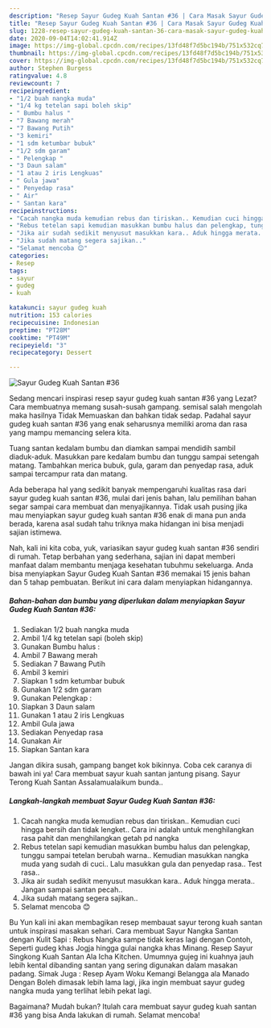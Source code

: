```yaml
---
description: "Resep Sayur Gudeg Kuah Santan #36 | Cara Masak Sayur Gudeg Kuah Santan #36 Yang Enak dan Simpel"
title: "Resep Sayur Gudeg Kuah Santan #36 | Cara Masak Sayur Gudeg Kuah Santan #36 Yang Enak dan Simpel"
slug: 1228-resep-sayur-gudeg-kuah-santan-36-cara-masak-sayur-gudeg-kuah-santan-36-yang-enak-dan-simpel
date: 2020-09-04T14:02:41.914Z
image: https://img-global.cpcdn.com/recipes/13fd48f7d5bc194b/751x532cq70/sayur-gudeg-kuah-santan-36-foto-resep-utama.jpg
thumbnail: https://img-global.cpcdn.com/recipes/13fd48f7d5bc194b/751x532cq70/sayur-gudeg-kuah-santan-36-foto-resep-utama.jpg
cover: https://img-global.cpcdn.com/recipes/13fd48f7d5bc194b/751x532cq70/sayur-gudeg-kuah-santan-36-foto-resep-utama.jpg
author: Stephen Burgess
ratingvalue: 4.8
reviewcount: 7
recipeingredient:
- "1/2 buah nangka muda"
- "1/4 kg tetelan sapi boleh skip"
- " Bumbu halus "
- "7 Bawang merah"
- "7 Bawang Putih"
- "3 kemiri"
- "1 sdm ketumbar bubuk"
- "1/2 sdm garam"
- " Pelengkap "
- "3 Daun salam"
- "1 atau 2 iris Lengkuas"
- " Gula jawa"
- " Penyedap rasa"
- " Air"
- " Santan kara"
recipeinstructions:
- "Cacah nangka muda kemudian rebus dan tiriskan.. Kemudian cuci hingga bersih dan tidak lengket.. Cara ini adalah untuk menghilangkan rasa pahit dan menghilangkan getah pd nangka"
- "Rebus tetelan sapi kemudian masukkan bumbu halus dan pelengkap, tunggu sampai tetelan berubah warna.. Kemudian masukkan nangka muda yang sudah di cuci.. Lalu masukkan gula dan penyedap rasa.. Test rasa.."
- "Jika air sudah sedikit menyusut masukkan kara.. Aduk hingga merata.. Jangan sampai santan pecah.."
- "Jika sudah matang segera sajikan.."
- "Selamat mencoba 😊"
categories:
- Resep
tags:
- sayur
- gudeg
- kuah

katakunci: sayur gudeg kuah 
nutrition: 153 calories
recipecuisine: Indonesian
preptime: "PT28M"
cooktime: "PT49M"
recipeyield: "3"
recipecategory: Dessert

---
```



![Sayur Gudeg Kuah Santan #36](https://img-global.cpcdn.com/recipes/13fd48f7d5bc194b/751x532cq70/sayur-gudeg-kuah-santan-36-foto-resep-utama.jpg)

Sedang mencari inspirasi resep sayur gudeg kuah santan #36 yang Lezat? Cara membuatnya memang susah-susah gampang. semisal salah mengolah maka hasilnya Tidak Memuaskan dan bahkan tidak sedap. Padahal sayur gudeg kuah santan #36 yang enak seharusnya memiliki aroma dan rasa yang mampu memancing selera kita.

Tuang santan kedalam bumbu dan diamkan sampai mendidih sambil diaduk-aduk. Masukkan pare kedalam bumbu dan tunggu sampai setengah matang. Tambahkan merica bubuk, gula, garam dan penyedap rasa, aduk sampai tercampur rata dan matang.

Ada beberapa hal yang sedikit banyak mempengaruhi kualitas rasa dari sayur gudeg kuah santan #36, mulai dari jenis bahan, lalu pemilihan bahan segar sampai cara membuat dan menyajikannya. Tidak usah pusing jika mau menyiapkan sayur gudeg kuah santan #36 enak di mana pun anda berada, karena asal sudah tahu triknya maka hidangan ini bisa menjadi sajian istimewa.


Nah, kali ini kita coba, yuk, variasikan sayur gudeg kuah santan #36 sendiri di rumah. Tetap berbahan yang sederhana, sajian ini dapat memberi manfaat dalam membantu menjaga kesehatan tubuhmu sekeluarga. Anda bisa menyiapkan Sayur Gudeg Kuah Santan #36 memakai 15 jenis bahan dan 5 tahap pembuatan. Berikut ini cara dalam menyiapkan hidangannya.

<!--inarticleads1-->

##### Bahan-bahan dan bumbu yang diperlukan dalam menyiapkan Sayur Gudeg Kuah Santan #36:

1. Sediakan 1/2 buah nangka muda
1. Ambil 1/4 kg tetelan sapi (boleh skip)
1. Gunakan  Bumbu halus :
1. Ambil 7 Bawang merah
1. Sediakan 7 Bawang Putih
1. Ambil 3 kemiri
1. Siapkan 1 sdm ketumbar bubuk
1. Gunakan 1/2 sdm garam
1. Gunakan  Pelengkap :
1. Siapkan 3 Daun salam
1. Gunakan 1 atau 2 iris Lengkuas
1. Ambil  Gula jawa
1. Sediakan  Penyedap rasa
1. Gunakan  Air
1. Siapkan  Santan kara


Jangan dikira susah, gampang banget kok bikinnya. Coba cek caranya di bawah ini ya! Cara membuat sayur kuah santan jantung pisang. Sayur Terong Kuah Santan Assalamualaikum bunda.. 

<!--inarticleads2-->

##### Langkah-langkah membuat Sayur Gudeg Kuah Santan #36:

1. Cacah nangka muda kemudian rebus dan tiriskan.. Kemudian cuci hingga bersih dan tidak lengket.. Cara ini adalah untuk menghilangkan rasa pahit dan menghilangkan getah pd nangka
1. Rebus tetelan sapi kemudian masukkan bumbu halus dan pelengkap, tunggu sampai tetelan berubah warna.. Kemudian masukkan nangka muda yang sudah di cuci.. Lalu masukkan gula dan penyedap rasa.. Test rasa..
1. Jika air sudah sedikit menyusut masukkan kara.. Aduk hingga merata.. Jangan sampai santan pecah..
1. Jika sudah matang segera sajikan..
1. Selamat mencoba 😊


Bu Yun kali ini akan membagikan resep membauat sayur terong kuah santan untuk inspirasi masakan sehari. Cara membuat Sayur Nangka Santan dengan Kulit Sapi : Rebus Nangka sampe tidak keras lagi dengan Contoh, Seperti gudeg khas Jogja hingga gulai nangka khas Minang. Resep Sayur Singkong Kuah Santan Ala Icha Kitchen. Umumnya gujeg ini kuahnya jauh lebih kental dibanding santan yang sering digunakan dalam masakan padang. Simak Juga : Resep Ayam Woku Kemangi Belangga ala Manado Dengan Boleh dimasak lebih lama lagi, jika ingin membuat sayur gudeg nangka muda yang terlihat lebih pekat lagi. 

Bagaimana? Mudah bukan? Itulah cara membuat sayur gudeg kuah santan #36 yang bisa Anda lakukan di rumah. Selamat mencoba!
